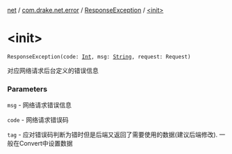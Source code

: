 [net](../../index.md) / [com.drake.net.error](../index.md) / [ResponseException](index.md) / [&lt;init&gt;](./-init-.md)

# &lt;init&gt;

`ResponseException(code: `[`Int`](https://kotlinlang.org/api/latest/jvm/stdlib/kotlin/-int/index.html)`, msg: `[`String`](https://kotlinlang.org/api/latest/jvm/stdlib/kotlin/-string/index.html)`, request: Request)`

对应网络请求后台定义的错误信息

### Parameters

`msg` - 网络请求错误信息

`code` - 网络请求错误码

`tag` - 应对错误码判断为错时但是后端又返回了需要使用的数据(建议后端修改). 一般在Convert中设置数据